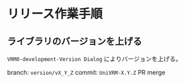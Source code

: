 # リリース作業手順

## ライブラリのバージョンを上げる

`VRM0-development-Version Dialog` によりバージョンを上げる。

branch: `version/vX_Y_Z`
commit: `UniVRM-X.Y.Z`
PR
merge
